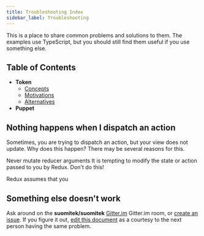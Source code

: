 ```yaml
---
title: Troubleshooting Index
sidebar_label: Troubleshooting
---
```


This is a place to share common problems and solutions to them.
The examples use TypeScript, but you should still find them useful if you use something else.

## Table of Contents

- **Token**
  - [Concepts](#concepts)
  - [Motivations](#motivations)
  - [Alternatives](#alternatives)
- **Puppet**

## Nothing happens when I dispatch an action

Sometimes, you are trying to dispatch an action, but your view does not update. Why does this happen? There may be several reasons for this.

Never mutate reducer arguments
It is tempting to modify the state or action passed to you by Redux. Don't do this!

Redux assumes that you

## Something else doesn't work

Ask around on the **suomitek/suomitek** [Gitter.im](http://gitter.im/suomitek/suomitek) Gitter.im room,
or [create an issue](https://github.com/suomitek/suomitek/issues).
If you figure it out, [edit this document](https://github.com/suomitek/suomitek.github.io/edit/master/docs/troubleshooting.md)
as a courtesy to the next person having the same problem.
